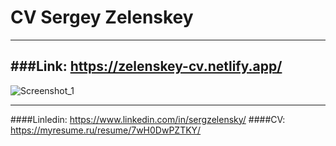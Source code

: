 # CV Sergey Zelenskey
---
###Link: https://zelenskey-cv.netlify.app/
---
![Screenshot_1](https://user-images.githubusercontent.com/70944846/231188476-1485966d-b264-43fe-ab8a-8b60546dd5b7.png)
***
####Linledin: https://www.linkedin.com/in/sergzelensky/
####CV: https://myresume.ru/resume/7wH0DwPZTKY/
